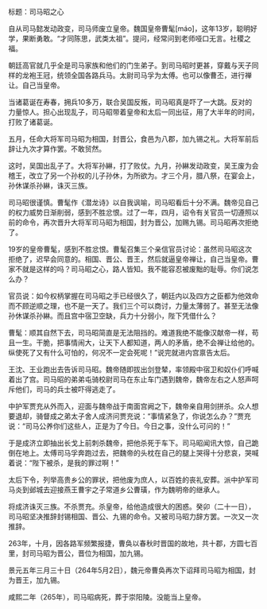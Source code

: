 标题：司马昭之心



自从司马懿发动政变，司马师废立皇帝。魏国皇帝曹髦[máo]，这年13岁，聪明好学，果断勇敢。“才同陈思，武类太祖”。提问，经常问到老师哑口无言。社稷之福。

朝廷高官就几乎全是司马家族和他们的门生弟子。到司马昭时更甚，穿戴与天子同样的龙袍王冠，统领全国各路兵马。太尉司马孚为太傅。也可以像曹丕，进行禅让。自己当皇帝。

当诸葛诞在寿春，拥兵10多万，联合吴国反叛，司马昭真是吓了一大跳。反对的力量惊人。担心出现乱子，司马昭带着皇帝和太后一同出征，用了大半年的时间，打败了诸葛诞。

五月，任命大将军司马昭为相国，封晋公，食邑为八郡，加九锡之礼。大将军前后辞让九次才算作罢。不敢贸然。

这时，吴国出乱子了。大将军孙綝，打了败仗。九月，孙綝发动政变，吴王废为会稽王，改立了另一个孙权的儿子孙休，为所欲为。才三个月，腊八祭，在宴会上，孙休谋杀孙綝，诛灭三族。

司马昭很谨慎。曹髦作《潜龙诗》以自我讽喻，司马昭看后十分不满。魏帝见自己的权力威势日渐削弱，感到不胜忿恨。过了一年，四月，诏令有关官员一切遵照以前的命令，再次晋升大将军司马昭为相国，封为晋公，加赐九锡。司马昭再次拒绝了。

19岁的皇帝曹髦，感到不胜忿恨。曹髦召集三个亲信官员讨论：虽然司马昭这次拒绝了，迟早会同意的。相国、晋公、晋王，然后就逼皇帝禅让，自己当皇帝。曹家不就是这样的吗？司马昭之心，路人皆知。我不能容忍被废黜的耻辱。你们说怎么办？

官员说：如今权柄掌握在司马昭之手已经很久了，朝廷内以及四方之臣都为他效命而不顾逆顺之理，也不是一天了。我们三个可以商讨，力量太薄弱了。甚至无法像孙休谋杀孙綝。而且宫中宿卫空缺，兵力十分弱小，陛下凭借什么？

曹髦：顺其自然下去，司马昭简直是无法阻挡的。难道我绝不能像汉献帝一样，苟且一生。干脆，把事情闹大，让天下人都知道，两人的矛盾，绝不会禅让给他的。纵使死了又有什么可怕的，何况不一定会死呢！”说完就进内宫禀告太后。

王沈、王业跑出去告诉司马昭。魏帝随即拔出剑登辇，率领殿中宿卫和奴仆们呼喊着出了宫。司马昭的弟弟屯骑校尉司马在东止车门遇到魏帝，魏帝左右之人怒声呵斥他们，司马的兵士被吓得逃走了。

中护军贾充从外而入，迎面与魏帝战于南面宫阙之下，魏帝亲自用剑拼杀。众人想要退却，骑督成之弟太子舍人成济问贾充说：“事情紧急了，你说怎么办？”贾充说：“司马公养你们这些人，正是为了今日。今日之事，没什么可问的！”

于是成济立即抽出长戈上前刺杀魏帝，把他杀死于车下。司马昭闻讯大惊，自己跪倒在地上。太傅司马孚奔跑过去，把魏帝的头枕在自己的腿上哭得十分悲哀，哭喊着说：“陛下被杀，是我的罪过啊！”

太后下令，列举高贵乡公的罪状，把他废为庶人，以百姓的丧礼安葬。派中护军司马炎到邺城去迎接燕王曹宇之子常道乡公曹璜，作为魏明帝的继承人。

将成济诛灭三族。不杀贾充。杀皇帝，给他造成很大的困惑。癸卯（二十一日），司马昭坚决推辞封锡相国、晋公、九锡的命令。又被司马昭力辞方罢。一次又一次推辞。

263年，十月，因各路军频繁报捷，曹奂以春秋时晋国的故地，共十郡，方圆七百里，封司马昭为晋公，晋位为相国，加九锡。

景元五年三月三十日（264年5月2日），魏元帝曹奂再次下诏拜司马昭为相国，封为晋王，加九锡。

咸熙二年（265年），司马昭病死，葬于崇阳陵。没能当上皇帝。
